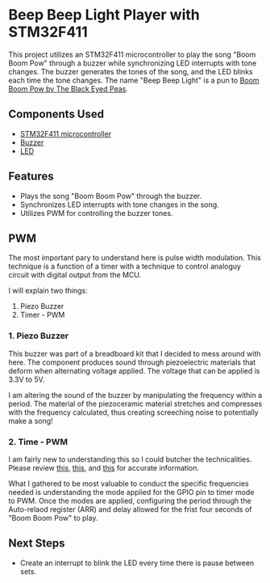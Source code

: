 # Beep Beep Light Player with STM32F411

This project utilizes an STM32F411 microcontroller to play the song "Boom Boom Pow" through a buzzer while synchronizing LED interrupts with tone changes. The buzzer generates the tones of the song, and the LED blinks each time the tone changes. The name "Beep Beep Light" is a pun to [Boom Boom Pow by The Black Eyed Peas](https://www.youtube.com/watch?v=mlpq2GKJ-G0).

## Components Used

- [STM32F411 microcontroller](https://www.amazon.com/NUCLEO-F411RE-Nucleo-64-Development-STM32F411RE-connectivity/dp/B07JYF8RRB/ref=asc_df_B07JYF8RRB/?tag=hyprod-20&linkCode=df0&hvadid=644617763239&hvpos=&hvnetw=g&hvrand=817221734410163284&hvpone=&hvptwo=&hvqmt=&hvdev=c&hvdvcmdl=&hvlocint=&hvlocphy=9024235&hvtargid=pla-944644321144&psc=1&mcid=4a6fdcb2ef17389bb1202cfdf9fc3466)
- [Buzzer](https://www.amazon.com/QMseller-Terminals-Raspberry-Electronic-Continous/dp/B07VRK7ZPF/ref=sr_1_1_sspa?crid=2QL7ZNGOX3UVV&dib=eyJ2IjoiMSJ9.4IGa0thexcVgIQxIW1PL536r0ei-T1TJhvMiTNt6V_gL3u5F0Nbge1vNtF8nbAvOzzYjh5KaZfhSd0lnUjsTZo5mydz2X9yhnd4tij1YrB3RHFsK1Q2rLyw8YsbvXOE9YHRNbO2D26hblmQgFDCllgRqKkyGsmDiGayRmpQ9Pl0qgDLGqSGiU9rlxBdIVM5ANQtikf1AA1r1zHj2l1VWtetsMgphB_7hUwoDXHJ3KEHTP5_wR2xvgncrSSvMOlnew-J46vpdQIYnvclJCxPDpT-NMPR2NJ_EMgacfPKAiN0.eBkA4AIW6oSlyW47F9_1B1nJMoV0gEui-hXmDgsesis&dib_tag=se&keywords=buzzer&qid=1708528486&s=electronics&sprefix=buzzer%2Celectronics%2C182&sr=1-1-spons&sp_csd=d2lkZ2V0TmFtZT1zcF9hdGY&psc=1)
- [LED](https://www.amazon.com/BOJACK-Lighting-Electronics-Components-Emitting/dp/B09XDMJ6KY/ref=sr_1_1_sspa?dib=eyJ2IjoiMSJ9.vYCFu-GM_5Pnzq-33rIP56Ci4oCoDfcyqBjmVdG_FmyjQ7UfXnDz_gRnlw1UO6JcQM5XkHZ__wBN-vLW_xgrRF6dYg2VsOX3kzGKURNWac3RK4x9MEs51Oc27x2Y4VLM9mKXq8wjPf5dssQNWJs2AziVlQsoR_WHv4ROHBpiW7grr6MUx6oTGpJVwzIFyz3xTSkl0iMMsrFoVtbfn653bga4JUzGTn0uSqO-ELkdeM2gsXQ9WiXdRigIxS3Kc7vZ0WrKFYcJC1LtYCToLhp28kGXGjEgRmm5CozrDwllF6Y.8HbO_IQJDpO9SLUOKurBlxSpWeC4jbfQjRr5X88kJ6M&dib_tag=se&keywords=led&qid=1708528508&sr=8-1-spons&sp_csd=d2lkZ2V0TmFtZT1zcF9hdGY&psc=1)

## Features

- Plays the song "Boom Boom Pow" through the buzzer.
- Synchronizes LED interrupts with tone changes in the song.
- Utilizes PWM for controlling the buzzer tones.

## PWM

The most important pary to understand here is pulse width modulation. This technique is a function of a timer with a technique to control analoguy circuit with digital output from the MCU.

I will explain two things:
1. Piezo Buzzer
2. Timer - PWM

### 1. Piezo Buzzer

This buzzer was part of a breadboard kit that I decided to mess around with here. The component produces sound through piezoelectric materials that deform when alternating voltage applied. The voltage that can be applied is 3.3V to 5V.
 
I am altering the sound of the buzzer by manipulating the frequency within a period. The material of the piezoceramic material stretches and compresses with the frequency calculated, thus creating screeching noise to potentially make a song!


### 2. Time - PWM

I am fairly new to understanding this so I could butcher the technicalities. Please review [this](https://controllerstech.com/pwm-in-stm32/), [this](https://www.steppeschool.com/pages/blog/stm32-pwm-stm32cubemx), and [this](https://labs.dese.iisc.ac.in/embeddedlab/generating-pwm-with-microcontroller-using-timer-counter/#:~:text=The%20PWM%20timer%20is%20configured,of%20the%20final%20PWM%20output.) for accurate information. 

What I gathered to be most valuable to conduct the specific frequencies needed is understanding the mode applied for the GPIO pin to timer mode to PWM. Once the modes are applied, configuring the period through the Auto-relaod register (ARR) and delay allowed for the frist four seconds of "Boom Boom Pow" to play.


## Next Steps

- Create an interrupt to blink the LED every time there is pause between sets.
